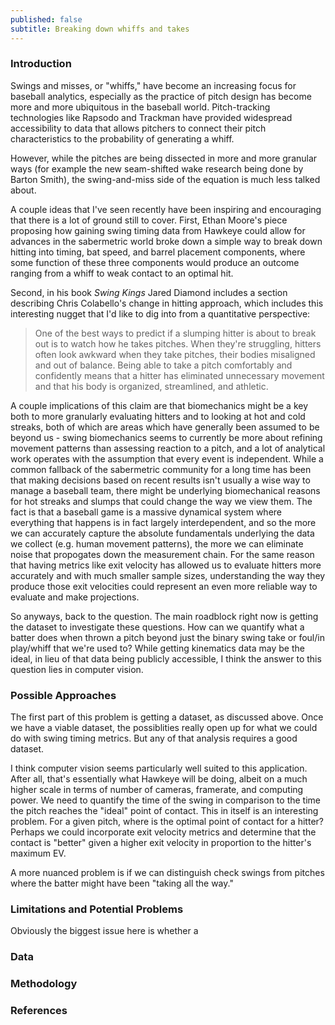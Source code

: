 ```yaml
---
published: false
subtitle: Breaking down whiffs and takes
---
```

### Introduction
Swings and misses, or "whiffs," have become an increasing focus for baseball analytics, especially as the practice of pitch design has become more and more ubiquitous in the baseball world. Pitch-tracking technologies like Rapsodo and Trackman have provided widespread accessibility to data that allows pitchers to connect their pitch characteristics to the probability of generating a whiff.

However, while the pitches are being dissected in more and more granular ways (for example the new seam-shifted wake research being done by Barton Smith), the swing-and-miss side of the equation is much less talked about.

A couple ideas that I've seen recently have been inspiring and encouraging that there is a lot of ground still to cover. First, Ethan Moore's piece proposing how gaining swing timing data from Hawkeye could allow for advances in the sabermetric world broke down a simple way to break down hitting into timing, bat speed, and barrel placement components, where some function of these three components would produce an outcome ranging from a whiff to weak contact to an optimal hit.

Second, in his book _Swing Kings_ Jared Diamond includes a section describing Chris Colabello's change in hitting approach, which includes this interesting nugget that I'd like to dig into from a quantitative perspective:  

> One of the best ways to predict if a slumping hitter is about to break out is to watch how he takes pitches. When they're struggling, hitters often look awkward when they take pitches, their bodies misaligned and out of balance. Being able to take a pitch comfortably and confidently means that a hitter has eliminated unnecessary movement and that his body is organized, streamlined, and athletic.  

A couple implications of this claim are that biomechanics might be a key both to more granularly evaluating hitters and to looking at hot and cold streaks, both of which are areas which have generally been assumed to be beyond us - swing biomechanics seems to currently be more about refining movement patterns than assessing reaction to a pitch, and a lot of analytical work operates with the assumption that every event is independent. While a common fallback of the sabermetric community for a long time has been that making decisions based on recent results isn't usually a wise way to manage a baseball team, there might be underlying biomechanical reasons for hot streaks and slumps that could change the way we view them. The fact is that a baseball game is a massive dynamical system where everything that happens is in fact largely interdependent, and so the more we can accurately capture the absolute fundamentals underlying the data we collect (e.g. human movement patterns), the more we can eliminate noise that propogates down the measurement chain. For the same reason that having metrics like exit velocity has allowed us to evaluate hitters more accurately and with much smaller sample sizes, understanding the way they produce those exit velocities could represent an even more reliable way to evaluate and make projections.

So anyways, back to the question. The main roadblock right now is getting the dataset to investigate these questions. How can we quantify what a batter does when thrown a pitch beyond just the binary swing take or foul/in play/whiff that we're used to? While getting kinematics data may be the ideal, in lieu of that data being publicly accessible, I think the answer to this question lies in computer vision.

### Possible Approaches
The first part of this problem is getting a dataset, as discussed above. Once we have a viable dataset, the possiblities really open up for what we could do with swing timing metrics. But any of that analysis requires a good dataset.

I think computer vision seems particularly well suited to this application. After all, that's essentially what Hawkeye will be doing, albeit on a much higher scale in terms of number of cameras, framerate, and computing power. We need to quantify the time of the swing in comparison to the time the pitch reaches the "ideal" point of contact. This in itself is an interesting problem. For a given pitch, where is the optimal point of contact for a hitter? Perhaps we could incorporate exit velocity metrics and determine that the contact is "better" given a higher exit velocity in proportion to the hitter's maximum EV.

A more nuanced problem is if we can distinguish check swings from pitches where the batter might have been "taking all the way." 

### Limitations and Potential Problems
Obviously the biggest issue here is whether a

### Data


### Methodology


### References

